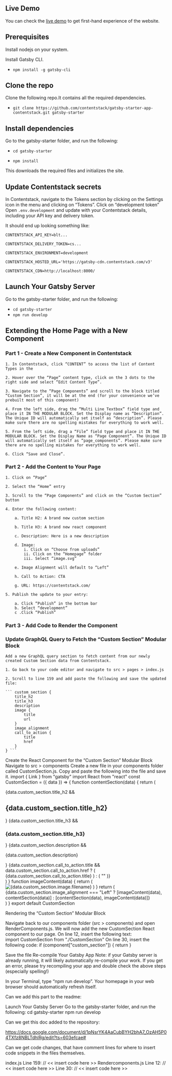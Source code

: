 ## Live Demo

You can check the [live demo](https://gatsby-starter-app-contentstack.vercel.app/) to get first-hand experience of the website.

## Prerequisites

Install nodejs on your system.

Install Gatsby CLI.

- `npm install -g gatsby-cli`


## Clone the repo

Clone the following repo.It contains all the required dependencies.

- `git clone https://github.com/contentstack/gatsby-starter-app-contentstack.git gatsby-starter`

## Install dependencies
Go to the gatsby-starter folder, and run the following:

- `cd gatsby-starter`

- `npm install`

This downloads the required files and initializes the site.

## Update Contentstack secrets

In Contentstack, navigate to the Tokens section by clicking on the Settings icon in the menu and clicking on “Tokens”. Click on “development token”
Open `.env.development` and update with your Contentstack details, including your API key and delivery token.

It should end up looking something like:

`CONTENTSTACK_API_KEY=blt...`

`CONTENTSTACK_DELIVERY_TOKEN=cs...`

`CONTENTSTACK_ENVIRONMENT=development`

`CONTENTSTACK_HOSTED_URL='https://gatsby-cdn.contentstack.com/v3'`

`CONTENTSTACK_CDN=http://localhost:8000/`

## Launch Your Gatsby Server

Go to the gatsby-starter folder, and run the following:

- `cd gatsby-starter`
- `npm run develop` 

## Extending the Home Page with a New Component

### Part 1 - Create a New Component in Contentstack

    1. In Contentstack, click “CONTENT” to access the list of Content Types in the

    2. Hover over the “Page” content type, click on the 3 dots to the right side and select “Edit Content Type”.

    3. Navigate to the “Page Components” and scroll to the block titled “Custom Section”, it will be at the end (for your convenience we’ve prebuilt most of this component)

    4. From the left side, drag the “Multi Line Textbox” field type and place it IN THE MODULAR BLOCK. Set the Display name as “Description”. The Unique ID will automatically set itself as “description”. Please make sure there are no spelling mistakes for everything to work well.

    5. From the left side, drag a “File” field type and place it IN THE MODULAR BLOCK. Set the Display Name as “Page Component”. The Unique ID will automatically set itself as “page_components”. Please make sure there are no spelling mistakes for everything to work well.

    6. Click “Save and Close”.

### Part 2 - Add the Content to Your Page

    1. Click on “Page”

    2. Select the “Home” entry

    3. Scroll to the “Page Components” and click on the “Custom Section” button

    4. Enter the following content:

        a. Title H2: A brand new custom section

        b. Title H3: A brand new react component

        c. Description: Here is a new description

        d. Image: 
            i. Click on “Choose from uploads”
            ii. Click on the “Homepage” folder
            iii. Select “image.svg”

        e. Image Alignment will default to “Left”
        
        h. Call to Action: CTA

        g. URL: https://contentstack.com/ 

    5. Publish the update to your entry:

        a. Click “Publish” in the bottom bar
        b. Select “development”
        c .Click “Publish”

### Part 3 - Add Code to Render the Component

### Update GraphQL Query to Fetch the “Custom Section” Modular Block

    Add a new GraphQL query section to fetch content from our newly created Custom Section data from Contentstack.

    1. Go back to your code editor and navigate to src > pages > index.js

    2. Scroll to line 159 and add paste the following and save the updated file:

    ``` custom_section {
        title_h2
        title_h3
        description
        image {
            title
            url
        }
        image_alignment
        call_to_action {
            title
            href
        }
    } ```


Create the React Component for the “Custom Section” Modular Block
Navigate to src > components
Create a new file in your components folder called CustomSection.js.
Copy and paste the following into the file and save it.
import { Link } from "gatsby"
import React from "react"
const CustomSection = ({ data }) => {
  function contentSection(data) {
    return (
      <div className="home-content">
        {data.custom_section.title_h2 && <h2>{data.custom_section.title_h2}</h2>}
        {data.custom_section.title_h3 && <h3>{data.custom_section.title_h3}</h3>}
        {data.custom_section.description && <p>{data.custom_section.description}</p>}
        {data.custom_section.call_to_action.title &&
        data.custom_section.call_to_action.href ? (
          <Link
            to={data.custom_section.call_to_action.href}
            className="btn secondary-btn"
          >
            {data.custom_section.call_to_action.title}
          </Link>
        ) : (
          ""
        )}
      </div>
    )
  }
  function imageContent(data) {
    return (
      <img src={data.custom_section.image.url} alt={data.custom_section.image.filename} />
    )
  }
  return (
    <div className="home-advisor-section">
      {data.custom_section.image_alignment === "Left"
        ? [imageContent(data), contentSection(data)]
        : [contentSection(data), imageContent(data)]}
    </div>
  )
}
export default CustomSection

Rendering the “Custom Section” Modular Block

Navigate back to our components folder (src > components) and open RenderComponents.js. We will now add the new CustomSection React component to our page.
On line 12, insert the following text: 	
import CustomSection from "./CustomSection"
On line 30, insert the following code:
if (component["custom_section"]) {
   return <CustomSection data={component} key={index} />
}

Save the file
Re-compile Your Gatsby App
Note: if your Gatsby server is already running, it will likely automatically re-compile your work. If you get an error, please try recompiling your app and double check the above steps (especially spelling!)

In your Terminal, type “npm run develop”.
Your homepage in your web browser should automatically refresh itself.


Can we add this part to the readme:

Launch Your Gatsby Server
Go to the gatsby-starter folder, and run the following:
cd gatsby-starter
npm run develop

Can we get this doc added to the repository:

https://docs.google.com/document/d/1pNsrYK4AaCubBYH2bhA7_OzAH5P04TXfz8NBLTdhlRg/edit?ts=603efcae#

Can we get code changes, that have comment lines for where to insert code snippets in the files themselves.

index.js 
Line 159: // << insert code here >>
Rendercomponents.js 
Line 12: // << insert code here >>
Line 30: // << insert code here >>
